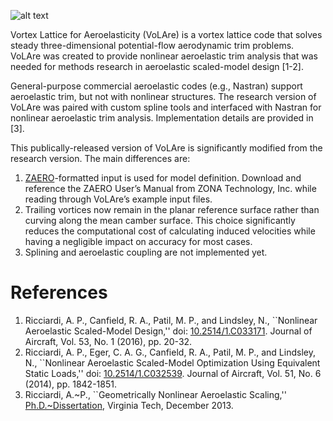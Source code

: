 ![alt text](http://aricciardi.weebly.com/uploads/7/5/7/7/7577137/3149314.png?501.png "Vortex Lattice for Aeroelasticity (VoLAre)")

Vortex Lattice for Aeroelasticity (VoLAre) is a vortex lattice code that solves steady three-dimensional potential-flow aerodynamic trim problems.  VoLAre was created to provide nonlinear aeroelastic trim analysis that was needed for methods research in aeroelastic scaled-model design [1-2].  

General-purpose commercial aeroelastic codes (e.g., Nastran) support aeroelastic trim, but not with nonlinear structures.  The research version of VoLAre was paired with custom spline tools and interfaced with Nastran for nonlinear aeroelastic trim analysis.  Implementation details are provided in [3]. 

This publically-released version of VoLAre is significantly modified from the research version.  The main differences are:
1. [ZAERO]( https://www.zonatech.com/zaero.html)-formatted input is used for model definition.  Download and reference the ZAERO User’s Manual from ZONA Technology, Inc. while reading through VoLAre’s example input files. 
2. Trailing vortices now remain in the planar reference surface rather than curving along the mean camber surface. This choice significantly reduces the computational cost of calculating induced velocities while having a negligible impact on accuracy for most cases.  
3. Splining and aeroelastic coupling are not implemented yet.

References
============

1. Ricciardi, A. P., Canfield, R. A., Patil, M. P., and Lindsley, N., ``Nonlinear Aeroelastic Scaled-Model Design,'' doi: [10.2514/1.C033171]( https://dx.doi.org/10.2514/1.C033171). Journal of Aircraft, Vol. 53, No. 1 (2016), pp. 20-32.
2. Ricciardi, A. P., Eger, C. A. G., Canfield, R. A., Patil, M. P., and Lindsley, N., ``Nonlinear Aeroelastic Scaled-Model Optimization Using Equivalent Static Loads,'' doi: [10.2514/1.C032539]( https://dx.doi.org/10.2514/1.C032539). Journal of Aircraft, Vol. 51, No. 6 (2014), pp. 1842-1851.
3. Ricciardi, A.~P., ``Geometrically Nonlinear Aeroelastic Scaling,'' [Ph.D.~Dissertation](http://hdl.handle.net/10919/24913), Virginia Tech, December 2013.
